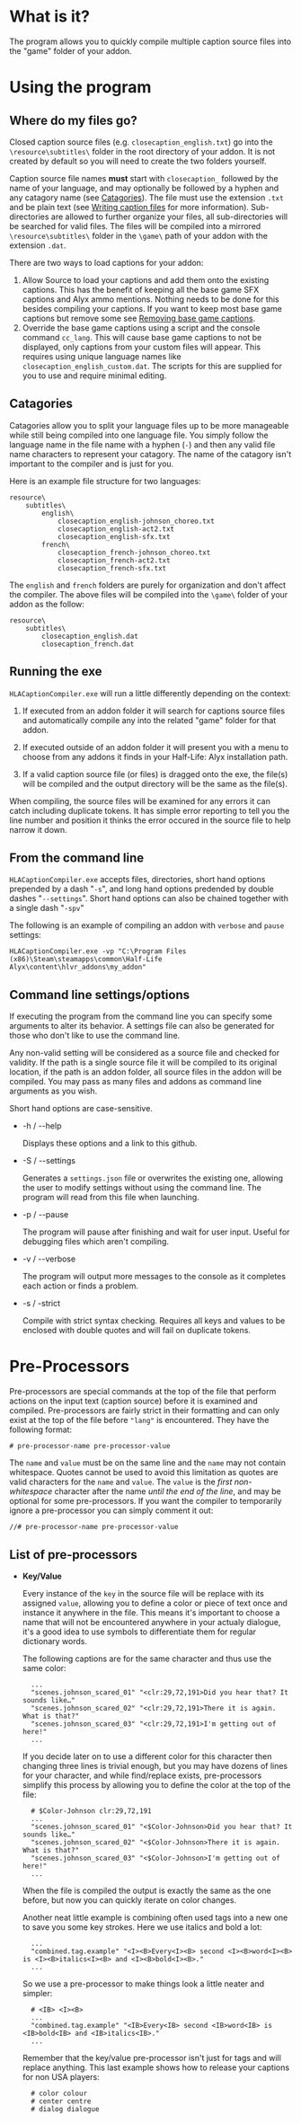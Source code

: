 # What is it?

The program allows you to quickly compile multiple caption source files into the "game" folder of your addon.

# Using the program

## Where do my files go?

Closed caption source files (e.g. `closecaption_english.txt`) go into the `\resource\subtitles\` folder in the root directory of your addon. It is not created by default so you will need to create the two folders yourself.

Caption source file names **must** start with `closecaption_` followed by the name of your language, and may optionally be followed by a hyphen and any catagory name (see [Catagories](#catagories)). The file must use the extension `.txt` and be plain text (see [Writing caption files](Writing%20caption%20files.md) for more information). Sub-directories are allowed to further organize your files, all sub-directories will be searched for valid files. The files will be compiled into a mirrored `\resource\subtitles\` folder in the `\game\` path of your addon with the extension `.dat`.

There are two ways to load captions for your addon:

1. Allow Source to load your captions and add them onto the existing captions. This has the benefit of keeping all the base game SFX captions and Alyx ammo mentions. Nothing needs to be done for this besides compiling your captions. If you want to keep most base game captions but remove some see [Removing base game captions](Writing%20caption%20files.md#Removing_base_game_captions).
2. Override the base game captions using a script and the console command `cc_lang`. This will cause base game captions to not be displayed, only captions from your custom files will appear. This requires using unique language names like `closecaption_english_custom.dat`. The scripts for this are supplied for you to use and require minimal editing.

## Catagories

Catagories allow you to split your language files up to be more manageable while still being compiled into one language file. You simply follow the language name in the file name with a hyphen (`-`) and then any valid file name characters to represent your catagory. The name of the catagory isn't important to the compiler and is just for you.

Here is an example file structure for two languages:

    resource\
        subtitles\
            english\
                closecaption_english-johnson_choreo.txt
                closecaption_english-act2.txt
                closecaption_english-sfx.txt
            french\
                closecaption_french-johnson_choreo.txt
                closecaption_french-act2.txt
                closecaption_french-sfx.txt

The `english` and `french` folders are purely for organization and don't affect the compiler. The above files will be compiled into the `\game\` folder of your addon as the follow:

    resource\
        subtitles\
            closecaption_english.dat
            closecaption_french.dat

## Running the exe

`HLACaptionCompiler.exe` will run a little differently depending on the context:

1. If executed from an addon folder it will search for captions source files and automatically compile any into the related "game" folder for that addon.

2. If executed outside of an addon folder it will present you with a menu to choose from any addons it finds in your Half-Life: Alyx installation path.

3. If a valid caption source file (or files) is dragged onto the exe, the file(s) will be compiled and the output directory will be the same as the file(s).

When compiling, the source files will be examined for any errors it can catch including duplicate tokens. It has simple error reporting to tell you the line number and position it thinks the error occured in the source file to help narrow it down.

## From the command line

`HLACaptionCompiler.exe` accepts files, directories, short hand options prepended by a dash "`-s`", and long hand options predended by double dashes "`--settings`". Short hand options can also be chained together with a single dash "`-spv`"

The following is an example of compiling an addon with `verbose` and `pause` settings:

    HLACaptionCompiler.exe -vp "C:\Program Files (x86)\Steam\steamapps\common\Half-Life Alyx\content\hlvr_addons\my_addon"

## Command line settings/options

If executing the program from the command line you can specify some arguments to alter its behavior. A settings file can also be generated for those who don't like to use the command line.

Any non-valid setting will be considered as a source file and checked for validity. If the path is a single source file it will be compiled to its original location, if the path is an addon folder, all source files in the addon will be compiled. You may pass as many files and addons as command line arguments as you wish.

Short hand options are case-sensitive.

- -h / --help

    Displays these options and a link to this github.

- -S / --settings
    
    Generates a `settings.json` file or overwrites the existing one, allowing the user to modify settings without using the command line. The program will read from this file when launching.

- -p / --pause
  
    The program will pause after finishing and wait for user input. Useful for debugging files which aren't compiling.

- -v / --verbose
  
    The program will output more messages to the console as it completes each action or finds a problem.

- -s / -strict

    Compile with strict syntax checking. Requires all keys and values to be enclosed with double quotes and will fail on duplicate tokens.

# Pre-Processors

Pre-processors are special commands at the top of the file that perform actions on the input text (caption source) before it is examined and compiled. Pre-processors are fairly strict in their formatting and can only exist at the top of the file before `"lang"` is encountered. They have the following format:
    
    # pre-processor-name pre-processor-value

The `name` and `value` must be on the same line and the `name` may not contain whitespace. Quotes cannot be used to avoid this limitation as quotes are valid characters for the `name` and `value`. The `value` is the *first non-whitespace* character after the name *until the end of the line*, and may be optional for some pre-processors. If you want the compiler to temporarily ignore a pre-processor you can simply comment it out:

    //# pre-processor-name pre-processor-value

## List of pre-processors

- **Key/Value**
  
    Every instance of the `key` in the source file will be replace with its assigned `value`, allowing you to define a color or piece of text once and instance it anywhere in the file. This means it's important to choose a name that will not be encountered anywhere in your actualy dialogue, it's a good idea to use symbols to differentiate them for regular dictionary words.

    The following captions are for the same character and thus use the same color:
    
        ...
        "scenes.johnson_scared_01" "<clr:29,72,191>Did you hear that? It sounds like…"
        "scenes.johnson_scared_02" "<clr:29,72,191>There it is again. What is that?"
        "scenes.johnson_scared_03" "<clr:29,72,191>I'm getting out of here!"
        ...
    
    If you decide later on to use a different color for this character then changing three lines is trivial enough, but you may have dozens of lines for your character, and while find/replace exists, pre-processors simplify this process by allowing you to define the color at the top of the file:

        # $Color-Johnson clr:29,72,191
        ...
        "scenes.johnson_scared_01" "<$Color-Johnson>Did you hear that? It sounds like…"
        "scenes.johnson_scared_02" "<$Color-Johnson>There it is again. What is that?"
        "scenes.johnson_scared_03" "<$Color-Johnson>I'm getting out of here!"
        ...

    When the file is compiled the output is exactly the same as the one before, but now you can quickly iterate on color changes.

    Another neat little example is combining often used tags into a new one to save you some key strokes. Here we use italics and bold a lot:

        ...
        "combined.tag.example" "<I><B>Every<I><B> second <I><B>word<I><B> is <I><B>italics<I><B> and <I><B>bold<I><B>."
        ...
    
    So we use a pre-processor to make things look a little neater and simpler:

        # <IB> <I><B>
        ...
        "combined.tag.example" "<IB>Every<IB> second <IB>word<IB> is <IB>bold<IB> and <IB>italics<IB>."
        ...
    
    Remember that the key/value pre-processor isn't just for tags and will replace anything. This last example shows how to release your captions for non USA players:

        # color colour
        # center centre
        # dialog dialogue